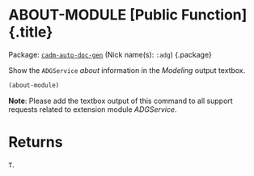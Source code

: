 # ABOUT-MODULE [Public Function] {.title}

Package: [`cadm-auto-doc-gen`](CADM-AUTO-DOC-GEN.pkg.md) (Nick name(s): `:adg`) {.package}

Show the `ADGService` _about_ information in the _Modeling_
output textbox.

~~~lisp
(about-module)
~~~

**Note**: Please add the textbox output of this command to all support requests
related to extension module _ADGService_.

# Returns

`T`.
